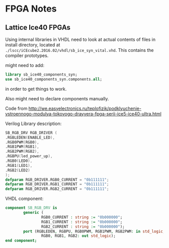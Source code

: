 # FPGA Notes

## Lattice Ice40 FPGAs

Using internal libraries in VHDL need to look at actual contents of files in
install directory, located at
`./lscc/iCEcube2.2016.02/vhdl/sb_ice_syn_vital.vhd`. This contains the compiler
prototypes.

might need to add:

```vhdl
library sb_ice40_components_syn;
use sb_ice40_components_syn.components.all;
```

in order to get things to work.

Also might need to declare components manually.

Code from
<http://we.easyelectronics.ru/teplofizik/podklyuchenie-vstroennogo-modulya-tokovogo-drayvera-fpga-serii-ice5-ice40-ultra.html>


Verilog Library description:
```verilog
SB_RGB_DRV RGB_DRIVER (
.RGBLEDEN(ENABLE_LED),
.RGB0PWM(RGB0),
.RGB1PWM(RGB1),
.RGB2PWM(RGB2),
.RGBPU(led_power_up),
.RGB0(LED0),
.RGB1(LED1),
.RGB2(LED2)
);
defparam RGB_DRIVER.RGB0_CURRENT = "0b111111";
defparam RGB_DRIVER.RGB1_CURRENT = "0b111111";
defparam RGB_DRIVER.RGB2_CURRENT = "0b111111";
```

VHDL component:
```vhdl
component SB_RGB_DRV is
        generic (
                RGB0_CURRENT : string := "0b000000";
                RGB1_CURRENT : string := "0b000000";
                RGB2_CURRENT : string := "0b000000");
        port (RGBLEDEN, RGBPU, RGB0PWM, RGB1PWM, RGB2PWM: in std_logic;
                RGB0, RGB1, RGB2: out std_logic);
end component;
```

